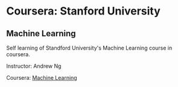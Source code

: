 # Coursera: Stanford University
## Machine Learning

Self learning of Standford University's Machine Learning course in coursera.

Instructor: Andrew Ng

Coursera: [Machine Learning][ml]



[ml]: https://www.coursera.org/learn/machine-learning-course/
